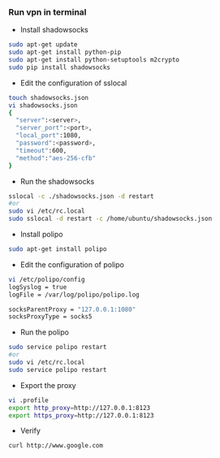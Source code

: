 ### Run vpn in terminal

+ Install shadowsocks
```bash
sudo apt-get update
sudo apt-get install python-pip
sudo apt-get install python-setuptools m2crypto
sudo pip install shadowsocks
```

+ Edit the configuration of sslocal
```bash
touch shadowsocks.json
vi shadowsocks.json
{
  "server":<server>,
  "server_port":<port>,
  "local_port":1080,
  "password":<password>,
  "timeout":600,
  "method":"aes-256-cfb"
}
```

+ Run the shadowsocks
```bash
sslocal -c ./shadowsocks.json -d restart
#or
sudo vi /etc/rc.local
sudo sslocal -d restart -c /home/ubuntu/shadowsocks.json
```

+ Install polipo
```bash
sudo apt-get install polipo
```

+ Edit the configuration of polipo
```bash
vi /etc/polipo/config
logSyslog = true
logFile = /var/log/polipo/polipo.log

socksParentProxy = "127.0.0.1:1080"
socksProxyType = socks5
```

+ Run the polipo
```bash
sudo service polipo restart
#or
sudo vi /etc/rc.local
sudo service polipo restart
```
+ Export the proxy
```bash
vi .profile
export http_proxy=http://127.0.0.1:8123
export https_proxy=http://127.0.0.1:8123
```

+ Verify
```bash
curl http://www.google.com
```

